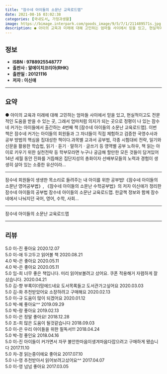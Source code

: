 ```yaml
---
title: "잠수네 아이들의 소문난 교육로드맵"
date: 2021-08-16 03:02:38
categories: [국내도서, 가정과생활]
image: https://bimage.interpark.com/goods_image/9/5/7/1/211489571s.jpg
description: ● 아이의 교육과 미래에 대해 고민하는 엄마들 사이에서 믿을 있고, 현실적이고도 전문적인 도움을 받을 수 있는 곳, 그래서 엄마처럼 의지가 되는 곳으로 정평이 나 있는 잠수네 커가는 아이들에서 출간하는 4번째 책 [잠수네 아이들의 소문난 교육로드맵]. 이번 책은 잠수네 커가는 아이들의
---
```


## **정보**

- **ISBN : 9788925548777**
- **출판사 : 알에이치코리아(RHK)**
- **출판일 : 20121116**
- **저자 : 이신애**

------



## **요약**

●  아이의 교육과 미래에 대해 고민하는 엄마들 사이에서 믿을 있고, 현실적이고도 전문적인 도움을 받을 수 있는 곳, 그래서 엄마처럼 의지가 되는 곳으로 정평이 나 있는 잠수네 커가는 아이들에서 출간하는 4번째 책 [잠수네 아이들의 소문난 교육로드맵]. 이번 책은 잠수네 커가는 아이들의 회원들과 그 자녀들이 직접 체험하고 검증한 국영수사과 공부 방법의 핵심을 집대성한 책이다.과목별 교과서 공부법, 각종 시험대비 전략, 일기와 신문을 활용한 학습법, 읽기ㆍ듣기ㆍ말하기ㆍ글쓰기 등 영역별 공부 노하우, 책 읽는 아이로 키우기 위한 실천전략 등 학부모라면 누구나 궁금해 할만한 모든 것들이 담겨있어 14년 세월 동안 진화를 거듭해온 집단지성의 총화이자 선배부모들의 노력과 경험이 생생히 살아 있는 소중한 유산이라...

------

잠수네 회원들이 생생한 목소리로 들려주는 내 아이를 위한 공부법!《잠수네 아이들의 소문난 영어공부법》, 《잠수네 아이들의 소문난 수학공부법》의 저자 이신애가 정리한 잠수네 아이들의 공부법 잠수네 아이들의 소문난 교육로드맵. 한글책 정보와 함께 잠수네에서 나눠지던 국어, 영어, 수학, 사회... 

------


잠수네 아이들의 소문난 교육로드맵 

------


## **리뷰** 

5.0 이-진 좋아요 2020.12.07 <br/>5.0 이-애 두고두고 읽어볼 책 2020.08.21 <br/>4.0 박-은 좋아요 2020.05.11 <br/>4.0 박-은 좋아요 2020.05.11 <br/>5.0 임-희 너무 좋은 책입니다. 미리 읽어보볼려고 샀어요. 쿠폰 적용해거 자렴하게 잘 샀습니다.  2020.04.21 <br/>5.0 김-향 부록이더맘에드네요
도서목록들고
도서관가고싶어요 2020.03.03 <br/>5.0 김-화 추천받았어요
소장하려고 구매해요 2020.02.13 <br/>5.0 이-규 도움이 많이 되겠어요 2020.01.12 <br/>5.0 박-혜 좋아요^^ 2019.09.29 <br/>5.0 박-랑 좋아요 2019.02.13 <br/>5.0 이-은 정말 좋아요! 2018.12.28 <br/>5.0 조-희 많은 도움이 될것같습니다 2018.09.03 <br/>5.0 이-은 우리 아이들을 위한 필독서!!! 2018.04.24 <br/>5.0 박-정 좋인요 2018.04.16 <br/>5.0 이-진 아이들이 커가면서 자꾸 불안한마음이생겨마음다잡으려고 구매하게 됐습니다 2017.11.10 <br/>5.0 차-경 읽는중이에요 좋아요 2017.07.10 <br/>5.0 나-영 추천받아서 읽어보려고샀어요^^ 2017.04.07 <br/>5.0 이-영 넘넘 좋아요 2017.03.05 <br/>